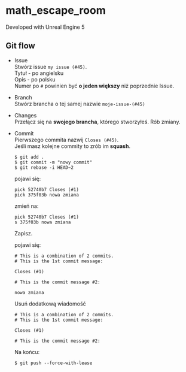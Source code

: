 # math_escape_room

Developed with Unreal Engine 5

## Git flow
- Issue  
    Stwórz issue `my issue (#45)`.  
    Tytuł - po angielsku  
    Opis - po polsku  
    Numer po `#` powinien być **o jeden większy** niż poprzednie Issue.  
- Branch  
    Stwórz brancha o tej samej nazwie `moje-issue-(#45)`
- Changes  
    Przełącz się na **swojego brancha**, którego stworzyłeś. Rób zmiany.
- Commit  
    Pierwszego commita nazwij `Closes (#45)`.  
    Jeśli masz kolejne commity to zrób im **squash**.  
    ```
    $ git add .
    $ git commit -m "nowy commit"
    $ git rebase -i HEAD~2
    ```
    
    pojawi się:
    ```
    pick 52740b7 Closes (#1)
    pick 375f03b nowa zmiana
    ```
    zmień na:
    ```
    pick 52740b7 Closes (#1)
    s 375f03b nowa zmiana
    ```
    Zapisz.  

    pojawi się:
    ```
    # This is a combination of 2 commits.
    # This is the 1st commit message:

    Closes (#1)

    # This is the commit message #2:

    nowa zmiana
    ```

    Usuń dodatkową wiadomość
    ```
    # This is a combination of 2 commits.
    # This is the 1st commit message:

    Closes (#1)

    # This is the commit message #2:
    ```

    Na końcu:
    ```
    $ git push --force-with-lease 
    ```
